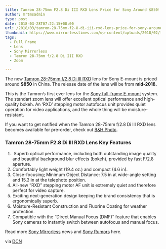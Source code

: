 ```yaml
---
title: Tamron 28-75mm F2.8 Di III RXD Lens Price for Sony Around $850!
author: mrtmsadmin
type: post
date: 2018-03-28T07:22:15+00:00
url: /2018/03/tamron-28-75mm-f2-8-di-iii-rxd-lens-price-for-sony-around-850/
thumbnail: https://www.mirrorlesstimes.com/wp-content/uploads/2018/02/tamron-28-75mm-f-2-8-di-iii-rxd-lens-1.jpg
tags:
  - Full Frame
  - Lens
  - Sony Mirrorless
  - Tamron 28-75mm f/2.8 Di III RXD
  - Zoom

---
```

The new <a href="https://www.mirrorlesstimes.com/tag/tamron-28-75mm-f-2-8-di-iii-rxd/" data-wpel-link="internal">Tamron 28-75mm f/2.8 Di III RXD</a> lens for Sony E-mount is priced around **$850** in China. The release date of the lens will be from **mid-2018.**

This is the Tamron’s first ever lens for the <a href="https://www.dailycameranews.com/2017/03/best-sony-full-frame-e-mount-lenses/" target="_blank" rel="noopener">Sony full-frame E-mount</a> system. The standart zoom lens will offer excellent optical performance and high-quality bokeh. An ‘RXD’ stepping motor autofocus unit provides quiet operation for video applications, and the whole thing will be moisture-resistant.

If you want to get notified when the Tamron 28-75mm f/2.8 Di III RXD lens becomes available for pre-order, check out <a href="https://www.bhphotovideo.com/c/product/1393332-REG/tamron_a036_28_75mm_f_2_8_di_iii.html/BI/20175/KBID/14249" target="_blank" rel="noopener">B&H Photo</a>.<!--more-->

### Tamron 28-75mm F2.8 Di III RXD Lens Key Features

  1.  Superb optical performance, including both outstanding image quality and beautiful background blur effects (bokeh), provided by fast F/2.8 aperture.
  2. Comfortably light weight (19.4 oz.) and compact (4.6 in).
  3. Close-focusing; Minimum Object Distance: 7.5 in at wide-angle setting and 15.3 in at the telephoto position.
  4. All-new “RXD” stepping motor AF unit is extremely quiet and therefore perfect for video capture.
  5. Exciting next-generation design keeping the brand consistency that is ergonomically superb.
  6. Moisture-Resistant Construction and Fluorine Coating for weather protection.
  7. Compatible with the “Direct Manual Focus (DMF)” feature that enables Sony cameras to instantly switch between autofocus and manual focus.

Read more <a href="https://www.mirrorlesstimes.com/tag/sony-mirrorless/" target="_blank" rel="noopener">Sony Mirrorless</a> news and <a href="https://www.dailycameranews.com/tag/sony-rumors/" target="_blank" rel="noopener">Sony Rumors</a> here.

via [DCN][1]

 [1]: https://www.dailycameranews.com/2018/03/tamron-28-75mm-f-2-8-di-iii-rxd-lens-price-to-be-around-800/